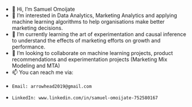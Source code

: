 - 👋 Hi, I’m Samuel Omoijate
- 👀 I’m interested in Data Analytics, Marketing Analytics and applying machine learning algorithms to help organisations make better marketing decisions.
- 🌱 I’m currently learning the art of experimentation and causal inference to understand the effects of marketing efforts on growth and performance.
- 💞️ I’m looking to collaborate on machine learning projects, product recommendations and experimentation projects (Marketing Mix Modeling and MTA)
- 📫 You can reach me via:
-     Email: arrowhead2019@gmail.com
-     LinkedIn: www.linkedin.com/in/samuel-omoijate-752580167

<!---
samalmanack/samalmanack is a ✨ special ✨ repository because its `README.md` (this file) appears on your GitHub profile.
You can click the Preview link to take a look at your changes.
--->
